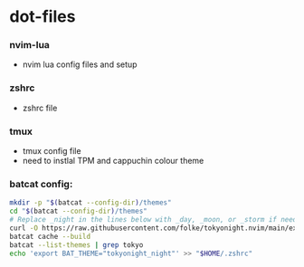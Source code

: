 # dot-files 

### nvim-lua
- nvim lua config files and setup

### zshrc
- zshrc file

### tmux
- tmux config file
- need to instlal TPM and cappuchin colour theme


### batcat config:
```bash
mkdir -p "$(batcat --config-dir)/themes"
cd "$(batcat --config-dir)/themes"
# Replace _night in the lines below with _day, _moon, or _storm if needed.
curl -O https://raw.githubusercontent.com/folke/tokyonight.nvim/main/extras/sublime/tokyonight_night.tmTheme
batcat cache --build
batcat --list-themes | grep tokyo
echo 'export BAT_THEME="tokyonight_night"' >> "$HOME/.zshrc"
```
